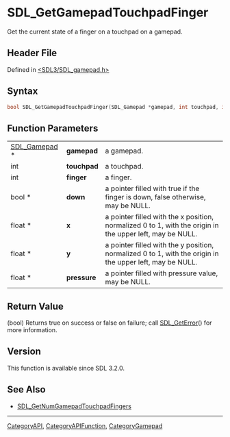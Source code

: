 # SDL_GetGamepadTouchpadFinger

Get the current state of a finger on a touchpad on a gamepad.

## Header File

Defined in [<SDL3/SDL_gamepad.h>](https://github.com/libsdl-org/SDL/blob/main/include/SDL3/SDL_gamepad.h)

## Syntax

```c
bool SDL_GetGamepadTouchpadFinger(SDL_Gamepad *gamepad, int touchpad, int finger, bool *down, float *x, float *y, float *pressure);
```

## Function Parameters

|                              |              |                                                                                                          |
| ---------------------------- | ------------ | -------------------------------------------------------------------------------------------------------- |
| [SDL_Gamepad](SDL_Gamepad) * | **gamepad**  | a gamepad.                                                                                               |
| int                          | **touchpad** | a touchpad.                                                                                              |
| int                          | **finger**   | a finger.                                                                                                |
| bool *                       | **down**     | a pointer filled with true if the finger is down, false otherwise, may be NULL.                          |
| float *                      | **x**        | a pointer filled with the x position, normalized 0 to 1, with the origin in the upper left, may be NULL. |
| float *                      | **y**        | a pointer filled with the y position, normalized 0 to 1, with the origin in the upper left, may be NULL. |
| float *                      | **pressure** | a pointer filled with pressure value, may be NULL.                                                       |

## Return Value

(bool) Returns true on success or false on failure; call
[SDL_GetError](SDL_GetError)() for more information.

## Version

This function is available since SDL 3.2.0.

## See Also

- [SDL_GetNumGamepadTouchpadFingers](SDL_GetNumGamepadTouchpadFingers)






----
[CategoryAPI](CategoryAPI), [CategoryAPIFunction](CategoryAPIFunction), [CategoryGamepad](CategoryGamepad)


